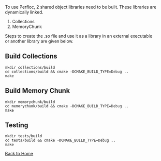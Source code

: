 To use Perfloc, 2 shared object libraries need to be built. These libraries are dynamically linked.

1) Collections
2) MemoryChunk

Steps to create the .so file and use it as a library in an external executable or another library are given below.


## Build Collections

```
mkdir collections/build
cd collections/build && cmake -DCMAKE_BUILD_TYPE=Debug ..
make
```


## Build Memory Chunk

```
mkdir memorychunk/build
cd memorychunk/build && cmake -DCMAKE_BUILD_TYPE=Debug ..
make
```

## Testing

```
mkdir tests/build
cd tests/build && cmake -DCMAKE_BUILD_TYPE=Debug ..
make
```

[Back to Home](./readme.md)